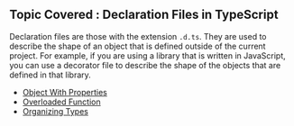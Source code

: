 ## Topic Covered : Declaration Files in TypeScript

Declaration files are those with the extension `.d.ts`. They are used to describe the shape of an object that is defined outside of the current project. For example, if you are using a library that is written in JavaScript, you can use a decorator file to describe the shape of the objects that are defined in that library.

-   [Object With Properties](./object-with-properties/)
-   [Overloaded Function](./overloaded-function/)
-   [Organizing Types](./3-organizing-types/)
